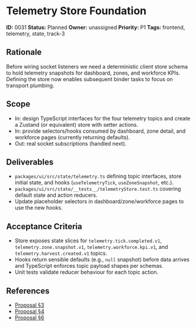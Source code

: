 # Telemetry Store Foundation

**ID:** 0031
**Status:** Planned
**Owner:** unassigned
**Priority:** P1
**Tags:** frontend, telemetry, state, track-3

## Rationale
Before wiring socket listeners we need a deterministic client store schema to hold telemetry snapshots for dashboard, zones, and workforce KPIs. Defining the store now enables subsequent binder tasks to focus on transport plumbing.

## Scope
- In: design TypeScript interfaces for the four telemetry topics and create a Zustand (or equivalent) store with setter actions.
- In: provide selectors/hooks consumed by dashboard, zone detail, and workforce pages (currently returning defaults).
- Out: real socket subscriptions (handled next).

## Deliverables
- `packages/ui/src/state/telemetry.ts` defining topic interfaces, store initial state, and hooks (`useTelemetryTick`, `useZoneSnapshot`, etc.).
- `packages/ui/src/state/__tests__/telemetryStore.test.ts` covering default state and action reducers.
- Update placeholder selectors in dashboard/zone/workforce pages to use the new hooks.

## Acceptance Criteria
- Store exposes state slices for `telemetry.tick.completed.v1`, `telemetry.zone.snapshot.v1`, `telemetry.workforce.kpi.v1`, and `telemetry.harvest.created.v1` topics.
- Hooks return sensible defaults (e.g., `null` snapshot) before data arrives and TypeScript enforces topic payload shapes per schemas.
- Unit tests validate reducer behaviour for each topic action.

## References
- [Proposal §3](../../proposals/20251009-mini_frontend.md#3-architectural-contracts)
- [Proposal §4](../../proposals/20251009-mini_frontend.md#4-ui-surfaces-data-flows)
- [Proposal §6](../../proposals/20251009-mini_frontend.md#6-data-schemas-mvp-minimal-fields)
